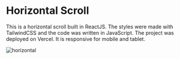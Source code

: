 # Horizontal Scroll

This is a horizontal scroll built in ReactJS. The styles were made with TailwindCSS and the code was written in JavaScript. The project was deployed on Vercel. It is responsive for mobile and tablet.

![horizontal](https://user-images.githubusercontent.com/71913145/219103939-a8462bad-588e-4f18-8b52-7124854f6ed2.png)
